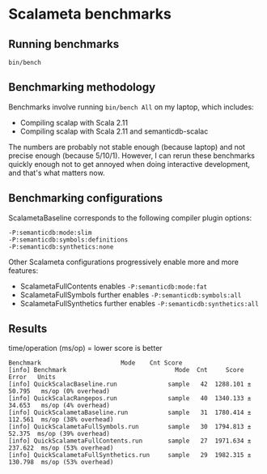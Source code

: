 # Scalameta benchmarks

## Running benchmarks

```
bin/bench
```

## Benchmarking methodology

Benchmarks involve running `bin/bench All` on my laptop, which includes:
  * Compiling scalap with Scala 2.11
  * Compiling scalap with Scala 2.11 and semanticdb-scalac

The numbers are probably not stable enough (because laptop)
and not precise enough (because 5/10/1). However, I can rerun these benchmarks
quickly enough not to get annoyed when doing interactive development,
and that's what matters now.

## Benchmarking configurations

ScalametaBaseline corresponds to the following compiler plugin options:

```
-P:semanticdb:mode:slim
-P:semanticdb:symbols:definitions
-P:semanticdb:synthetics:none
```

Other Scalameta configurations progressively enable more and more features:
  * ScalametaFullContents enables `-P:semanticdb:mode:fat`
  * ScalametaFullSymbols further enables `-P:semanticdb:symbols:all`
  * ScalametaFullSynthetics further enables `-P:semanticdb:synthetics:all`

## Results

time/operation (ms/op) = lower score is better

```
Benchmark                      Mode    Cnt Score
[info] Benchmark                              Mode  Cnt     Score    Error   Units
[info] QuickScalacBaseline.run              sample   42  1288.101 ± 50.795   ms/op (0% overhead)
[info] QuickScalacRangepos.run              sample   40  1340.133 ± 34.653   ms/op (4% overhead)
[info] QuickScalametaBaseline.run           sample   31  1780.414 ± 112.561  ms/op (38% overhead)
[info] QuickScalametaFullSymbols.run        sample   30  1794.813 ±  52.375  ms/op (39% overhead)
[info] QuickScalametaFullContents.run       sample   27  1971.634 ± 237.622  ms/op (53% overhead)
[info] QuickScalametaFullSynthetics.run     sample   29  1982.315 ± 130.798  ms/op (53% overhead)
```